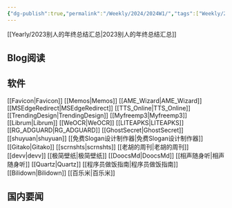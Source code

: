```yaml
---
{"dg-publish":true,"permalink":"/Weekly/2024/2024W1/","tags":["Weekly/2023"],"noteIcon":""}
---
```


[[Yearly/2023别人的年终总结汇总\|2023别人的年终总结汇总]]

## Blog阅读





## 软件
[[Favicon\|Favicon]]
[[Memos\|Memos]]
[[AME_Wizard\|AME_Wizard]]
[[MSEdgeRedirect\|MSEdgeRedirect]]
[[TTS_Online\|TTS_Online]]
[[TrendingDesign\|TrendingDesign]]
[[Myfreemp3\|Myfreemp3]]
[[Librum\|Librum]]
[[WeOCR\|WeOCR]]
[[LITEAPKS\|LITEAPKS]]
[[RG_ADGUARD\|RG_ADGUARD]]
[[GhostSecret\|GhostSecret]]
[[shuyuan\|shuyuan]]
[[免费Slogan设计制作器\|免费Slogan设计制作器]]
[[Gitako\|Gitako]]
[[scrnshts\|scrnshts]]
[[老胡的周刊\|老胡的周刊]]
[[devv\|devv]]
[[极简壁纸\|极简壁纸]]
[[DoocsMd\|DoocsMd]]
[[相声随身听\|相声随身听]]
[[Quartz\|Quartz]]
[[程序员做饭指南\|程序员做饭指南]]
[[Bilidown\|Bilidown]]
[[百乐米\|百乐米]]


## 国内要闻

